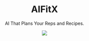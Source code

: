 <h1 align="center">AIFitX</h1>
<p align="center">AI That Plans Your Reps and Recipes.<p>
<div align="center">
<img src="https://t4.ftcdn.net/jpg/07/38/45/31/360_F_738453145_EBpbkbt4s1eWkfk6Q9aBskzSL2EiY8PI.jpg" width="full" />
</div>

